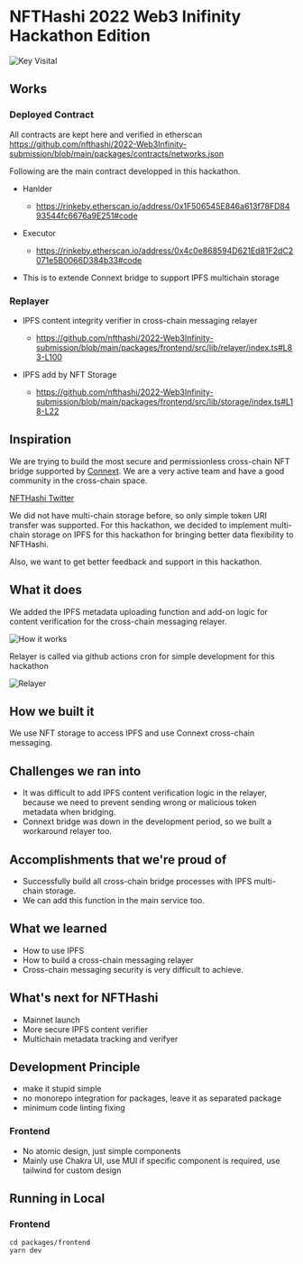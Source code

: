 # NFTHashi 2022 Web3 Inifinity Hackathon Edition

![Key Visital](https://raw.githubusercontent.com/nfthashi/2022-Web3Infinity-submission/main/packages/frontend/public/img/brands/key-visual.png)

## Works

### Deployed Contract

All contracts are kept here and verified in etherscan
https://github.com/nfthashi/2022-Web3Infinity-submission/blob/main/packages/contracts/networks.json

Following are the main contract developped in this hackathon.

- Hanlder

  - https://rinkeby.etherscan.io/address/0x1F506545E846a613f78FD8493544fc6676a9E251#code

- Executor

  - https://rinkeby.etherscan.io/address/0x4c0e868594D621Ed81F2dC2071e5B0066D384b33#code

* This is to extende Connext bridge to support IPFS multichain storage

### Replayer

- IPFS content integrity verifier in cross-chain messaging relayer

  - https://github.com/nfthashi/2022-Web3Infinity-submission/blob/main/packages/frontend/src/lib/relayer/index.ts#L83-L100

- IPFS add by NFT Storage

  - https://github.com/nfthashi/2022-Web3Infinity-submission/blob/main/packages/frontend/src/lib/storage/index.ts#L18-L22

## Inspiration

We are trying to build the most secure and permissionless cross-chain NFT bridge supported by [Connext](https://www.connext.network/). We are a very active team and have a good community in the cross-chain space.

[NFTHashi Twitter](https://twitter.com/nfthashi)

We did not have multi-chain storage before, so only simple token URI transfer was supported. For this hackathon, we decided to implement multi-chain storage on IPFS for this hackathon for bringing better data flexibility to NFTHashi.

Also, we want to get better feedback and support in this hackathon.

## What it does

We added the IPFS metadata uploading function and add-on logic for content verification for the cross-chain messaging relayer.

![How it works](https://raw.githubusercontent.com/nfthashi/2022-Web3Infinity-submission/main/docs/how-it-works.png)

Relayer is called via github actions cron for simple development for this hackathon

![Relayer](https://raw.githubusercontent.com/nfthashi/2022-Web3Infinity-submission/main/docs/relayer.png)

## How we built it

We use NFT storage to access IPFS and use Connext cross-chain messaging.

## Challenges we ran into

- It was difficult to add IPFS content verification logic in the relayer, because we need to prevent sending wrong or malicious token metadata when bridging.
- Connext bridge was down in the development period, so we built a workaround relayer too.

## Accomplishments that we're proud of

- Successfully build all cross-chain bridge processes with IPFS multi-chain storage.
- We can add this function in the main service too.

## What we learned

- How to use IPFS
- How to build a cross-chain messaging relayer
- Cross-chain messaging security is very difficult to achieve.

## What's next for NFTHashi

- Mainnet launch
- More secure IPFS content verifier
- Multichain metadata tracking and verifyer

## Development Principle

- make it stupid simple
- no monorepo integration for packages, leave it as separated package
- minimum code linting fixing

### Frontend

- No atomic design, just simple components
- Mainly use Chakra UI, use MUI if specific component is required, use tailwind for custom design

## Running in Local

### Frontend

```
cd packages/frontend
yarn dev
```
